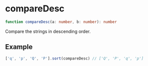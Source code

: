 # compareDesc

```ts
function compareDesc(a: number, b: number): number
```

Compare the strings in descending order.

## Example

```ts
['q', 'p', 'Q', 'P'].sort(compareDesc) // ['Q', 'P', 'q', 'p']
```
